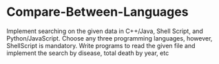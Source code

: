 # Compare-Between-Languages
Implement searching on the given data in C++/Java, Shell Script, and Python/JavaScript.  Choose any three programming languages, however, ShellScript is mandatory.      Write programs to read the given file and implement the search by disease, total death by year,  etc
